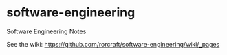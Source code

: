 software-engineering
====================

Software Engineering Notes

See the wiki:
https://github.com/rorcraft/software-engineering/wiki/_pages